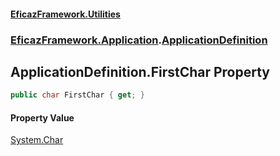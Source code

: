 #### [EficazFramework.Utilities](EficazFrameworkUtilities.md 'EficazFramework Utilities')
### [EficazFramework.Application](EficazFrameworkUtilities.md#EficazFramework.Application 'EficazFramework.Application').[ApplicationDefinition](EficazFramework.Application/ApplicationDefinition.md 'EficazFramework.Application.ApplicationDefinition')

## ApplicationDefinition.FirstChar Property

```csharp
public char FirstChar { get; }
```

#### Property Value
[System.Char](https://docs.microsoft.com/en-us/dotnet/api/System.Char 'System.Char')